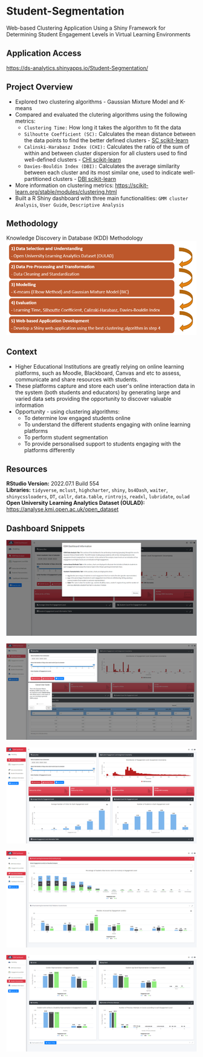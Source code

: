 # Student-Segmentation
Web-based Clustering Application Using a Shiny Framework for Determining Student Engagement Levels in Virtual Learning Environments

## Application Access
https://ds-analytics.shinyapps.io/Student-Segmentation/

## Project Overview 
- Explored two clustering algorithms - Gaussian Mixture Model and K-means 
- Compared and evaluated the clutering algorithms using the following metrics:
  - `Clustering Time:` How long it takes the algorithm to fit the data
  - `Silhoutte Coefficient (SC):` Calculates the mean distance between the data points to find the better defined clusters - [SC scikit-learn](https://scikit-learn.org/stable/modules/generated/sklearn.metrics.silhouette_score.html#sklearn.metrics.silhouette_score)
  - `Calinski-Harabasz Index (CHI):` Calculates the ratio of the sum of within and between cluster dispersion for all clusters used to find well-defined clusters - [CHI scikit-learn](https://scikit-learn.org/stable/modules/generated/sklearn.metrics.calinski_harabasz_score.html)
  - `Davies-Bouldin Index (DBI):`  Calculates the average similarity between each cluster and its most similar one, used to indicate well-partitioned clusters - [DBI scikit-learn](https://scikit-learn.org/stable/modules/generated/sklearn.metrics.davies_bouldin_score.html#sklearn.metrics.davies_bouldin_score)
- More information on clustering metrics: https://scikit-learn.org/stable/modules/clustering.html
- Built a R Shiny dashboard with three main functionalities: `GMM cluster Analysis`, `User Guide`, `Descriptive Analysis`

## Methodology 
Knowledge Discovery in Database (KDD) Methodology <br>
![KDD Methodology](https://github.com/Ellie190/Student-Segmentation/blob/main/Images/img1.png) 

## Context 
- Higher Educational Institutions are greatly relying on online learning platforms, such as Moodle, Blackboard, Canvas and etc to assess, communicate and share resources with students. 
- These platforms capture and store each user's online interaction data in the system (both students and educators) by generating large and varied data sets providing the opportunity to discover valuable information
- Opportunity - using clustering algorithms:
  - To determine low engaged students online
  - To understand the different students engaging with online learning platforms
  - To perform student segmentation 
  - To provide personalised support to students engaging with the platforms differently

## Resources 
**RStudio Version:** 2022.07.1 Build 554 <br>
**Libraries:** `tidyverse`, `mclust`, `highcharter`, `shiny`, `bs4Dash`, `waiter`, `shinycssloaders`, `DT`, `callr`, `data.table`, `rintrojs`, `readxl`, `lubridate`, `oulad` <br>
**Open University Learning Analytics Dataset (OULAD):** https://analyse.kmi.open.ac.uk/open_dataset

## Dashboard Snippets
![User Modal](https://github.com/Ellie190/Student-Segmentation/blob/main/Images/img2.png) <br><br>
![User Guide](https://github.com/Ellie190/Student-Segmentation/blob/main/Images/img3.png) <br><br>
![GMM Data Analysis Tab](https://github.com/Ellie190/Student-Segmentation/blob/main/Images/img4.png) <br><br>
![Instructional Methods Tab](https://github.com/Ellie190/Student-Segmentation/blob/main/Images/img5.png) <br><br>
![Student Characteristics Tab](https://github.com/Ellie190/Student-Segmentation/blob/main/Images/img6.png)


 
